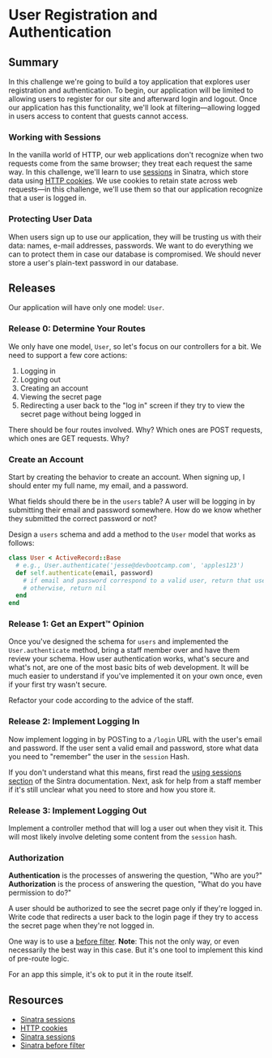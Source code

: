 # User Registration and Authentication

## Summary
In this challenge we're going to build a toy application that explores user registration and authentication.  To begin, our application will be limited to allowing users to register for our site and afterward login and logout.  Once our application has this functionality, we'll look at filtering—allowing logged in users access to content that guests cannot access.


### Working with Sessions
In the vanilla world of HTTP, our web applications don't recognize when two requests come from the same browser; they treat each request the same way.  In this challenge, we'll learn to use [sessions][] in Sinatra, which store
data using [HTTP cookies][].  We use cookies to retain state across web requests—in this challenge, we'll use them so that our application recognize that a user is logged in.


### Protecting User Data
When users sign up to use our application, they will be trusting us with their data:  names, e-mail addresses, passwords.  We want to do everything we can to protect them in case our database is compromised.  We should never store a user's plain-text password in our database.


## Releases

Our application will have only one model: `User`.  

### Release 0: Determine Your Routes

We only have one model, `User`, so let's focus on our controllers for a bit.  We need to support a few core actions:

1. Logging in
2. Logging out
3. Creating an account
4. Viewing the secret page
5. Redirecting a user back to the "log in" screen if they try to view the
   secret page without being logged in

There should be four routes involved.  Why?  Which ones are POST requests,
which ones are GET requests.  Why?

### Create an Account

Start by creating the behavior to create an account.  When signing up, I should
enter my full name, my email, and a password.

What fields should there be in the `users` table?  A user will be logging in by
submitting their email and password somewhere.  How do we know whether they
submitted the correct password or not?

Design a `users` schema and add a method to the `User` model that works as
follows:

```ruby
class User < ActiveRecord::Base
  # e.g., User.authenticate('jesse@devbootcamp.com', 'apples123')
  def self.authenticate(email, password)
    # if email and password correspond to a valid user, return that user
    # otherwise, return nil
  end
end
```

### Release 1:  Get an Expert&trade; Opinion

Once you've designed the schema for `users` and implemented the
`User.authenticate` method, bring a staff member over and have them review your
schema.  How user authentication works, what's secure and what's not, are one
of the most basic bits of web development.  It will be much easier to
understand if you've implemented it on your own once, even if your first try
wasn't secure.

Refactor your code according to the advice of the staff.

### Release 2:  Implement Logging In

Now implement logging in by POSTing to a `/login` URL with the user's email and
password.  If the user sent a valid email and password, store what data you
need to "remember" the user in the `session` Hash.

If you don't understand what this means, first read the [using sessions
section][using sessions] of the Sintra documentation.  Next, ask for help from
a staff member if it's still unclear what you need to store and how you store
it.

### Release 3:  Implement Logging Out

Implement a controller method that will log a user out when they visit it.
This will most likely involve deleting some content from the `session` hash.

### Authorization

**Authentication** is the processes of answering the question, "Who are you?"
**Authorization** is the process of answering the question, "What do you have
permission to do?"

A user should be authorized to see the secret page only if they're logged in.
Write code that redirects a user back to the login page if they try to access
the secret page when they're not logged in.

One way is to use a [before filter][].
**Note**: This not the only way, or even necessarily the best way in this case.
But it's one tool to implement this kind of pre-route logic.

For an app this simple, it's ok to put it in the route itself.

## Resources

* [Sinatra sessions][sessions]
* [HTTP cookies][]
* [Sinatra sessions][using sessions]
* [Sinatra before filter][before filter]

[sessions]: http://www.sinatrarb.com/faq.html#sessions
[HTTP cookies]: http://en.wikipedia.org/wiki/HTTP_cookie
[using sessions]: http://www.sinatrarb.com/intro#Using%20Sessions
[before filter]: http://www.sinatrarb.com/intro#Filters
